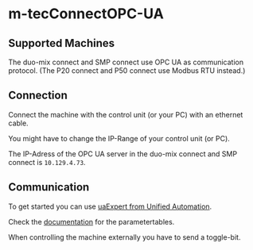 # m-tecConnectOPC-UA

## Supported Machines

The duo-mix connect and SMP connect use OPC UA as communication protocol. (The P20 connect and P50 connect use Modbus RTU instead.)

## Connection

Connect the machine with the control unit (or your PC) with an ethernet cable.

You might have to change the IP-Range of your control unit (or PC).

The IP-Adress of the OPC UA server in the duo-mix connect and SMP connect is `10.129.4.73`.

## Communication

To get started you can use [uaExpert from Unified Automation](https://www.unified-automation.com/products/development-tools/uaexpert.html).

Check the [documentation](docs) for the parametertables.

When controlling the machine externally you have to send a toggle-bit.
